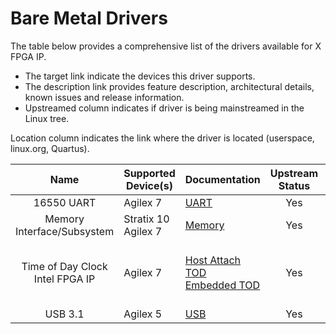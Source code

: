 # **Bare Metal Drivers**

The table below provides a comprehensive list of the drivers available for X FPGA IP.
  
* The target link indicate the devices this driver supports.  
* The description link provides feature description, architectural details, known issues and release information.
* Upstreamed column indicates if driver is being mainstreamed in the Linux tree.

Location column indicates the link where the driver is located (userspace, linux.org, Quartus).

| Name    | Supported Device(s)    |  Documentation| Upstream Status  | Kernel Source|
| :-------:|-----------|-----------------|:----------:|---------------------- |
| 16550 UART  | Agilex 7 | [UART](../linux-dfl/uart_16550/uart_16550.md) | Yes | [Path](https://github.com/OFS/linux-dfl/blob/master/drivers/tty/serial/8250/8250_dfl.c) |
| Memory Interface/Subsystem | Stratix 10 <br> Agilex 7 | [Memory](../linux-dfl/emif_ip/emif_ip.md) | Yes | [Path](https://github.com/OFS/linux-dfl/tree/fpga-ofs-dev/drivers/memory) |
| Time of Day Clock Intel FPGA IP | Agilex 7 | [Host Attach TOD](../linux-dfl/ptp_dfl_tod/ptp_dfl_tod.md)  <br> [Embedded TOD](../linux-embedded/ptp_dfl_tod/ptp_dfl_tod.md) | Yes  | [Host-Attach Path](https://github.com/OFS/linux-dfl/blob/master/drivers/ptp/ptp_dfl_tod.c) <br> [Embedded Path](https://github.com/altera-opensource/linux-socfpga/blob/socfpga-6.1.55-lts/drivers/net/ethernet/altera/intel_fpga_tod.c) |
| USB 3.1  | Agilex 5 | [USB](../linux-embedded/uart_16550/usb3_1.md) | Yes | [Path](https://github.com/altera-opensource/linux-socfpga/tree/socfpga-6.1.55-lts/drivers/usb/dwc3) |
